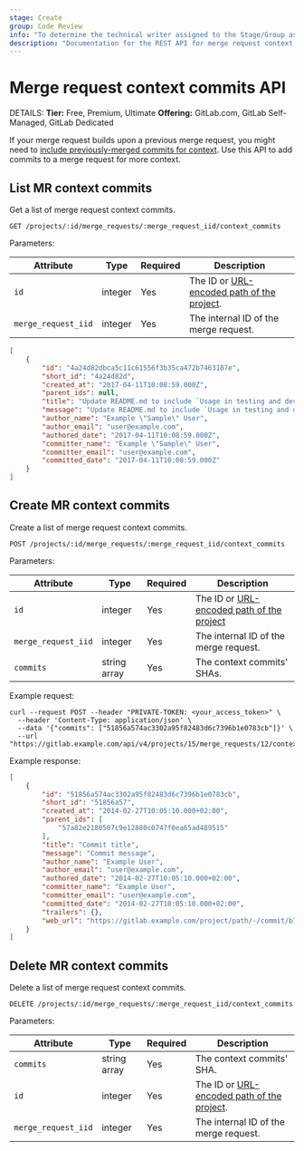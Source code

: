 ```yaml
---
stage: Create
group: Code Review
info: "To determine the technical writer assigned to the Stage/Group associated with this page, see https://handbook.gitlab.com/handbook/product/ux/technical-writing/#assignments"
description: "Documentation for the REST API for merge request context commits in GitLab."
---
```


# Merge request context commits API

DETAILS:
**Tier:** Free, Premium, Ultimate
**Offering:** GitLab.com, GitLab Self-Managed, GitLab Dedicated

If your merge request builds upon a previous merge request, you might
need to [include previously-merged commits for context](../user/project/merge_requests/commits.md#show-commits-from-previous-merge-requests).
Use this API to add commits to a merge request for more context.

## List MR context commits

Get a list of merge request context commits.

```plaintext
GET /projects/:id/merge_requests/:merge_request_iid/context_commits
```

Parameters:

| Attribute           | Type    | Required | Description |
|---------------------|---------|----------|-------------|
| `id`                | integer | Yes | The ID or [URL-encoded path of the project](rest/index.md#namespaced-paths). |
| `merge_request_iid` | integer | Yes | The internal ID of the merge request. |

```json
[
    {
        "id": "4a24d82dbca5c11c61556f3b35ca472b7463187e",
        "short_id": "4a24d82d",
        "created_at": "2017-04-11T10:08:59.000Z",
        "parent_ids": null,
        "title": "Update README.md to include `Usage in testing and development`",
        "message": "Update README.md to include `Usage in testing and development`",
        "author_name": "Example \"Sample\" User",
        "author_email": "user@example.com",
        "authored_date": "2017-04-11T10:08:59.000Z",
        "committer_name": "Example \"Sample\" User",
        "committer_email": "user@example.com",
        "committed_date": "2017-04-11T10:08:59.000Z"
    }
]
```

## Create MR context commits

Create a list of merge request context commits.

```plaintext
POST /projects/:id/merge_requests/:merge_request_iid/context_commits
```

Parameters:

| Attribute           | Type    | Required | Description |
|---------------------|---------|----------|-------------|
| `id`                | integer | Yes | The ID or [URL-encoded path of the project](rest/index.md#namespaced-paths)  |
| `merge_request_iid` | integer | Yes | The internal ID of the merge request. |
| `commits`           | string array | Yes | The context commits' SHAs. |

Example request:

```shell
curl --request POST --header "PRIVATE-TOKEN: <your_access_token>" \
  --header 'Content-Type: application/json' \
  --data '{"commits": ["51856a574ac3302a95f82483d6c7396b1e0783cb"]}' \
  --url "https://gitlab.example.com/api/v4/projects/15/merge_requests/12/context_commits"
```

Example response:

```json
[
    {
        "id": "51856a574ac3302a95f82483d6c7396b1e0783cb",
        "short_id": "51856a57",
        "created_at": "2014-02-27T10:05:10.000+02:00",
        "parent_ids": [
            "57a82e2180507c9e12880c0747f0ea65ad489515"
        ],
        "title": "Commit title",
        "message": "Commit message",
        "author_name": "Example User",
        "author_email": "user@example.com",
        "authored_date": "2014-02-27T10:05:10.000+02:00",
        "committer_name": "Example User",
        "committer_email": "user@example.com",
        "committed_date": "2014-02-27T10:05:10.000+02:00",
        "trailers": {},
        "web_url": "https://gitlab.example.com/project/path/-/commit/b782f6c553653ab4e16469ff34bf3a81638ac304"
    }
]
```

## Delete MR context commits

Delete a list of merge request context commits.

```plaintext
DELETE /projects/:id/merge_requests/:merge_request_iid/context_commits
```

Parameters:

| Attribute           | Type         | Required | Description  |
|---------------------|--------------|----------|--------------|
| `commits`           | string array | Yes | The context commits' SHA. |
| `id`                | integer      | Yes | The ID or [URL-encoded path of the project](rest/index.md#namespaced-paths). |
| `merge_request_iid` | integer      | Yes | The internal ID of the merge request. |
